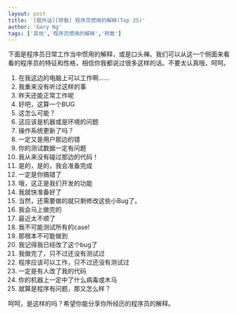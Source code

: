 ```yaml
---
layout: post
title: '[题外话][转载] 程序员惯用的解释(Top 25)'
author: 'Gary Ng'
tags: ['其他','程序员惯用的解释','转载']
---
```


  

下面是程序员日常工作当中惯用的解释，或是口头禅。我们可以从这一个侧面来看看的程序员的特征和性格，相信你我都说过很多这样的话。不要太认真哦，呵呵。

1.  在我这边的电脑上可以工作啊……
2.  我重来没有听过这样的事
3.  昨天还能正常工作呢
4.  好吧，这算一个BUG
5.  这怎么可能？
6.  这应该是机器或是环境的问题  
7.  操作系统更新了吗？
8.  一定又是用户那边的错
9.  你的测试数据一定有问题
10. 我从来没有碰过那边的代码！
11. 是的，是的，我会准备完成
12. 一定是你搞错了
13. 哦，这正是我们开发的功能
14. 我就快准备好了
15. 当然，还需要做的就只剩修改这些小Bug了。
16. 我会马上做完的
17. 最近太不顺了
18. 我不可能测试所有的case!
19. 那根本不可能做到
20. 我记得我已经改了这个bug了
21. 我做完了，只不过还没有测试过
22. 程序应该可以工作，只不过还没有测试过
23. 一定是有人改了我的代码
24. 你的机器上一定中了什么病毒或木马
25. 就算是程序有问题，那又怎么样？

呵呵，是这样的吗？希望你能分享你所经历的程序员的解释。

